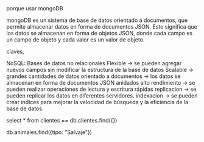 ##

porque usar mongoDB

mongoDB es un sistema de base de datos orientado a documentos, que permite almacenar datos en forma de documentos JSON. Esto significa que los datos se almacenan en forma de objetos JSON, donde cada campo es un campo de objeto y cada valor es un valor de objeto.


claves, 

NoSQL: Bases de datos no relacionales
Flexible -> se pueden agregar nuevos campos sin modificar la estructura de la base de datos
Scalable -> grandes cantidades de datos
orientado a documentos -> los datos se almacenan en forma de documentos JSON anidados
alto rendimiento -> se pueden realizar operaciones de lectura y escritura rápidas
replicacion -> se pueden replicar los datos en diferentes servidores.
indexacion -> se pueden crear índices para mejorar la velocidad de búsqueda y la eficiencia de la base de datos.




select * from clientes == db.clientes.find({})


db.animales.find({tipo: "Salvaje"})